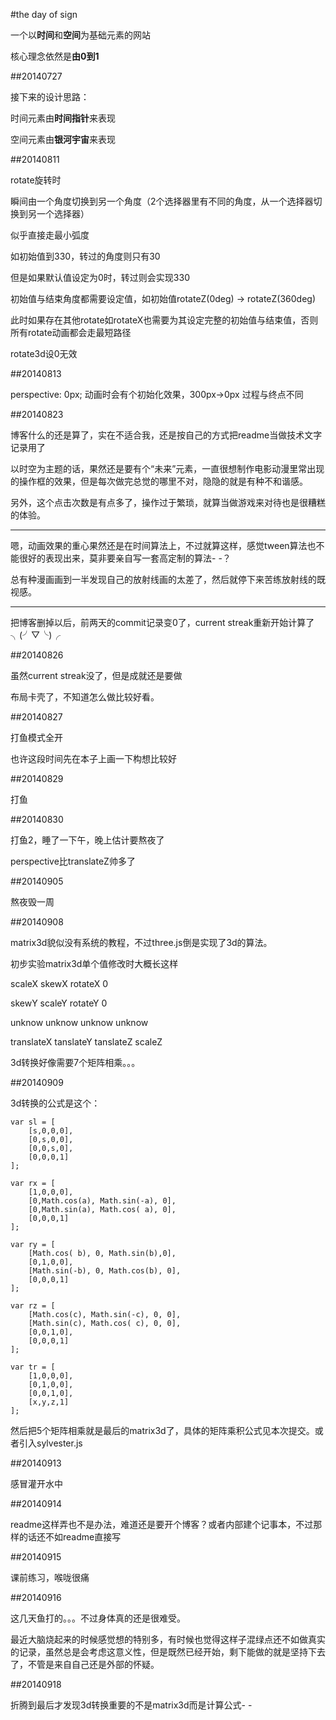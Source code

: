 #the day of sign

一个以**时间**和**空间**为基础元素的网站

核心理念依然是**由0到1**

##20140727

接下来的设计思路：

时间元素由**时间指针**来表现

空间元素由**银河宇宙**来表现

##20140811

rotate旋转时

瞬间由一个角度切换到另一个角度（2个选择器里有不同的角度，从一个选择器切换到另一个选择器）

似乎直接走最小弧度

如初始值到330，转过的角度则只有30

但是如果默认值设定为0时，转过则会实现330

初始值与结束角度都需要设定值，如初始值rotateZ(0deg) -> rotateZ(360deg)

此时如果存在其他rotate如rotateX也需要为其设定完整的初始值与结束值，否则所有rotate动画都会走最短路径

rotate3d设0无效

##20140813

perspective: 0px; 动画时会有个初始化效果，300px->0px 过程与终点不同

##20140823

博客什么的还是算了，实在不适合我，还是按自己的方式把readme当做技术文字记录用了

以时空为主题的话，果然还是要有个“未来”元素，一直很想制作电影动漫里常出现的操作框的效果，但是每次做完总觉的哪里不对，隐隐的就是有种不和谐感。

另外，这个点击次数是有点多了，操作过于繁琐，就算当做游戏来对待也是很糟糕的体验。

______
嗯，动画效果的重心果然还是在时间算法上，不过就算这样，感觉tween算法也不能很好的表现出来，莫非要亲自写一套高定制的算法- -？

总有种漫画画到一半发现自己的放射线画的太差了，然后就停下来苦练放射线的既视感。

______
把博客删掉以后，前两天的commit记录变0了，current streak重新开始计算了╮(╯▽╰)╭

##20140826

虽然current streak没了，但是成就还是要做

布局卡壳了，不知道怎么做比较好看。

##20140827

打鱼模式全开

也许这段时间先在本子上画一下构想比较好

##20140829

打鱼

##20140830

打鱼2，睡了一下午，晚上估计要熬夜了

perspective比translateZ帅多了

##20140905

熬夜毁一周

##20140908

matrix3d貌似没有系统的教程，不过three.js倒是实现了3d的算法。

初步实验matrix3d单个值修改时大概长这样

scaleX skewX  rotateX 0

skewY  scaleY rotateY 0

unknow unknow unknow  unknow

translateX tanslateY tanslateZ scaleZ

3d转换好像需要7个矩阵相乘。。。

##20140909

3d转换的公式是这个：

	var sl = [
		[s,0,0,0],
		[0,s,0,0],
		[0,0,s,0],
		[0,0,0,1]
	];

	var rx = [
		[1,0,0,0],
		[0,Math.cos(a), Math.sin(-a), 0],
		[0,Math.sin(a), Math.cos( a), 0],
		[0,0,0,1]
	];

	var ry = [
		[Math.cos( b), 0, Math.sin(b),0],
		[0,1,0,0],
		[Math.sin(-b), 0, Math.cos(b), 0],
		[0,0,0,1]
	];

	var rz = [
		[Math.cos(c), Math.sin(-c), 0, 0],
		[Math.sin(c), Math.cos( c), 0, 0],
		[0,0,1,0],
		[0,0,0,1]
	];

	var tr = [
		[1,0,0,0],
		[0,1,0,0],
		[0,0,1,0],
		[x,y,z,1]
	];

然后把5个矩阵相乘就是最后的matrix3d了，具体的矩阵乘积公式见本次提交。或者引入sylvester.js

##20140913

感冒灌开水中

##20140914

readme这样弄也不是办法，难道还是要开个博客？或者内部建个记事本，不过那样的话还不如readme直接写

##20140915

课前练习，喉咙很痛

##20140916

这几天鱼打的。。。不过身体真的还是很难受。

最近大脑烧起来的时候感觉想的特别多，有时候也觉得这样子混绿点还不如做真实的记录，虽然总是会考虑这意义性，但是既然已经开始，剩下能做的就是坚持下去了，不管是来自自己还是外部的怀疑。

##20140918

折腾到最后才发现3d转换重要的不是matrix3d而是计算公式- -